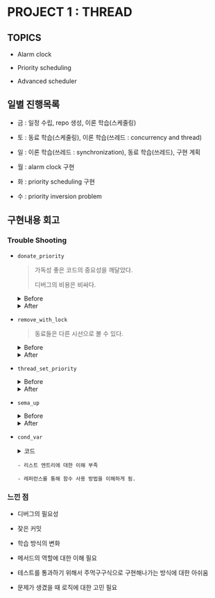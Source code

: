 # PROJECT 1 : THREAD

## TOPICS
- Alarm clock

- Priority scheduling

- Advanced scheduler

## 일별 진행목록
  - 금 : 일정 수립, repo 생성, 이론 학습(스케줄링)

  - 토 : 동료 학습(스케줄링), 이론 학습(쓰레드 : concurrency and thread)

  - 일 : 이론 학습(쓰레드 : synchronization), 동료 학습(쓰레드), 구현 계획

  - 월 : alarm clock 구현

  - 화 : priority scheduling 구현

  - 수 : priority inversion problem

## 구현내용 회고
### Trouble Shooting
- `donate_priority`

    > 가독성 좋은 코드의 중요성을 깨달았다.
    > 
    > 디버그의 비용은 비싸다.

    <details>
        <summary>Before</summary>

        ```c
        void donate_priority(void)
        {
            struct thread *curr_thread = thread_current();
            struct lock *curr_thread_wait_lock = curr_thread->wait_on_lock;
            struct thread *lock_holder = curr_thread_wait_lock->holder;
            struct list lock_waiters = curr_thread_wait_lock->semaphore.waiters;
            int cnt = 0;

            while (curr_thread->priority > lock_holder->priority
                    && lock_holder != NULL)
            {
                if (++cnt >= 8)
                {
                    break;
                }

                lock_holder->priority = curr_thread->priority;
                curr_thread = lock_holder;
                lock_holder = lock_holder->wait_on_lock->holder;
            }
        }
        ```

     - PPT 자료의 문장 그대로 구현

       - 세부사항에 대한 고민 부족

     - 코드의 가독성이 떨어짐.

    </details>

    <details>
        <summary>After</summary>

        ```c
        void donate_priority(void)
        {
            struct thread *curr_thread = thread_current();
            int cnt = 0;

            for (cnt = 0; cnt < 8; cnt++)
            {
                if (curr_thread->wait_on_lock == NULL)
                    break;
                struct thread *lock_holder = curr_thread->wait_on_lock->holder;
                if (curr_thread->priority > lock_holder->priority)
                {
                    lock_holder->priority = curr_thread->priority;
                    curr_thread = lock_holder;
                }
            }
        }
        ```

      - 가독성 고려하여 코드 개선

      - 디버깅을 통한 흐름 이해

    </details>

- `remove_with_lock`

    > 동료들은 다른 시선으로 볼 수 있다.

    <details>
        <summary>Before</summary>

        ```c
        void remove_with_lock(struct lock *lock)
        {
            struct list lock_waiters = thread_current()->donations;
            struct list_elem *e;


            for (e = list_begin(&lock_waiters); e != list_end(&lock_waiters); e = list_next(e))
            {
                struct thread *lock_waiter = list_entry(e, struct thread, d_elem);

                if (lock == lock_waiter->wait_on_lock)
                {
                    list_remove(&lock_waiter->d_elem);
                    break;
                }
            }
        }
        ```

      - 로직의 오류가 코드에 그대로 반영됨.

      - 디버깅 부족
    </details>

    <details>
        <summary>After</summary>

        ```c
        void remove_with_lock(struct lock *lock)
        {
            struct thread *curr_thread = thread_current();
            struct list_elem *e;

            for (e = list_begin(&curr_thread->donations); e != list_end(&curr_thread->donations); e = list_next(e))
            {
                struct thread *lock_waiter = list_entry(e, struct thread, d_elem);

                if (lock == lock_waiter->wait_on_lock)
                {
                    list_remove(&lock_waiter->d_elem);
                }
            }
        }
        ```

      - 동료들과의 회의로 로직의 오류를 고쳐잡고, 코드 개선
    </details>

- `thread_set_priority`

    <details>
        <summary>Before</summary>

        ```c
        void thread_set_priority(int new_priority)
        {
            thread_current()->priority = new_priority;
            list_sort(&ready_list, cmp_priority, NULL);
            test_max_priority();
        }
        ```

      - 해당 함수의 역할에 대한 이해 부족
    </details>

    <details>
        <summary>After</summary>

        ```c
        void thread_set_priority(int new_priority)
        {
            thread_current()->old_priority = new_priority;
            refresh_priority();
            test_max_priority();
        }
        ```

      - 디버깅 (테스트 코드 확인 등)
    </details>

- `sema_up`

    <details>
        <summary>Before</summary>

        ```c
        void sema_up (struct semaphore *sema) {
            enum intr_level old_level;

            ASSERT (sema != NULL);

            old_level = intr_disable ();
            if (!list_empty (&sema->waiters))
                thread_unblock (list_entry (list_pop_front (&sema->waiters),
                            struct thread, elem));
            sema->value++;
            list_sort(&sema->waiters, cmp_priority, NULL);
            test_max_priority();
            intr_set_level (old_level);
        }
        ```

      - 정렬이 안됐다.
    </details>

    <details>
        <summary>After</summary>

        ```c
        void sema_up(struct semaphore *sema)
        {
            enum intr_level old_level;

            ASSERT(sema != NULL);

            old_level = intr_disable();
            if (!list_empty(&sema->waiters))
            {
                list_sort(&sema->waiters, cmp_priority, NULL);
                thread_unblock(list_entry(list_pop_front(&sema->waiters),
                                        struct thread, elem));
            }
            sema->value++;
            test_max_priority();
            intr_set_level(old_level);
        }
        ```

      - 디버깅

      - 정렬을 해줬다.
    </details>

- `cond_var`

    <details>
        <summary>코드</summary>

        ```c
        bool cmp_sem_priority(const struct list_elem *a, const struct list_elem *b, void *aux)
        {
            struct semaphore_elem *sema_a = list_entry(a, struct semaphore_elem, elem);
            struct semaphore_elem *sema_b = list_entry(b, struct semaphore_elem, elem);

            struct list *a_waiters = &(sema_a->semaphore.waiters);
            struct list *b_waiters = &(sema_b->semaphore.waiters);

            return list_entry(list_begin(a_waiters), struct thread, elem)->priority
                    > list_entry(list_begin(b_waiters), struct thread, elem)->priority;
        }
        ```
    </details>

      - 리스트 엔트리에 대한 이해 부족

      - 레퍼런스를 통해 함수 사용 방법을 이해하게 됨.

### 느낀 점

- 디버그의 필요성

- 잦은 커밋

- 학습 방식의 변화

- 메서드의 역할에 대한 이해 필요

- 테스트를 통과하기 위해서 주먹구구식으로 구현해나가는 방식에 대한 아쉬움

- 문제가 생겼을 때 로직에 대한 고민 필요
